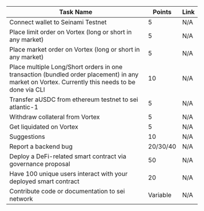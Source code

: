 | Task Name                                                                                                                                      | Points                              | Link      |   
|------------------------------------------------------------------------------------------------------------------------------------------------|-------------------------------------|-----------|
| Connect wallet to Seinami Testnet                                                                                                              | 5                                   | N/A       |   
| Place limit order on Vortex (long or short in any market)                                                                                      | 5                                   | N/A       |   
| Place market order on Vortex (long or short in any market)                                                                                     | 5                                   | N/A       |   
| Place multiple Long/Short orders in one transaction (bundled order placement) in any market on Vortex. Currently this needs to be done via CLI | 10                                  | N/A       | 
| Transfer aUSDC from ethereum testnet to sei atlantic-1                                                                                         | 5                                   | N/A       |   
| Withdraw collateral from Vortex                                                                                                                | 5                                   | N/A       |    
| Get liquidated on Vortex                                                                                                                       | 5                                   | N/A       |  
| Suggestions                                                                                                                                    | 10                                  | N/A       | 
| Report a backend bug                                                                                                                           | 20/30/40                            | N/A       |     
| Deploy a DeFi-related smart contract via governance proposal                                                                                   | 50                                  | N/A       |    
| Have 100 unique users interact with your deployed smart contract                                                                               | 20                                  | N/A       |   
| Contribute code or documentation to sei network                                                                                                | Variable                            | N/A       |   
